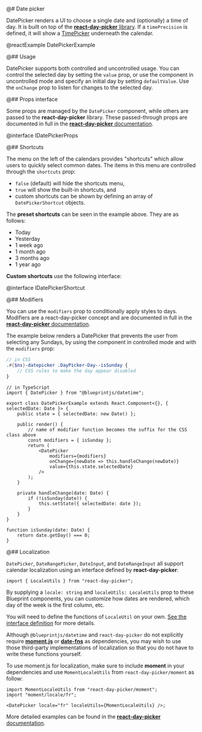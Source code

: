 @# Date picker

DatePicker renders a UI to choose a single date and (optionally) a time of day.
It is built on top of the [__react-day-picker__ library](https://github.com/gpbl/react-day-picker).
If a `timePrecision` is defined, it will show a [TimePicker](#datetime/timepicker) underneath the
calendar.

@reactExample DatePickerExample

@## Usage

DatePicker supports both controlled and uncontrolled usage. You can control
the selected day by setting the `value` prop, or use the component in
uncontrolled mode and specify an initial day by setting `defaultValue`. Use the
`onChange` prop to listen for changes to the selected day.

@## Props interface

Some props are managed by the `DatePicker` component, while others are passed
to the __react-day-picker__ library. These passed-through props are documented in full
in the [__react-day-picker__ documentation](https://react-day-picker-v7.netlify.app/).

@interface IDatePickerProps

@## Shortcuts

The menu on the left of the calendars provides "shortcuts" which allow users to
quickly select common dates. The items in this menu are controlled through
the `shortcuts` prop:

- `false` (default) will hide the shortcuts menu,
- `true` will show the built-in shortcuts, and
- custom shortcuts can be shown by defining an array of `DatePickerShortcut` objects.

The **preset shortcuts** can be seen in the example above. They are as follows:

-   Today
-   Yesterday
-   1 week ago
-   1 month ago
-   3 months ago
-   1 year ago

**Custom shortcuts** use the following interface:

@interface IDatePickerShortcut

@## Modifiers

You can use the `modifiers` prop to conditionally apply styles to days.
Modifiers are a react-day-picker concept and are documented in full in the
[__react-day-picker__ documentation](https://react-day-picker-v7.netlify.app/docs/matching-days).

The example below renders a DatePicker that prevents the user from selecting any Sundays,
by using the component in controlled mode and with the `modifiers` prop:

```css.scss
// in CSS
.#{$ns}-datepicker .DayPicker-Day--isSunday {
    // CSS rules to make the day appear disabled
}
```

```tsx
// in TypeScript
import { DatePicker } from "@blueprintjs/datetime";

export class DatePickerExample extends React.Component<{}, { selectedDate: Date }> {
    public state = { selectedDate: new Date() };

    public render() {
        // name of modifier function becomes the suffix for the CSS class above
        const modifiers = { isSunday };
        return (
            <DatePicker
                modifiers={modifiers}
                onChange={newDate => this.handleChange(newDate)}
                value={this.state.selectedDate}
            />
        );
    }

    private handleChange(date: Date) {
        if (!isSunday(date)) {
            this.setState({ selectedDate: date });
        }
    }
}

function isSunday(date: Date) {
    return date.getDay() === 0;
}
```

@## Localization

`DatePicker`, `DateRangePicker`, `DateInput`, and `DateRangeInput` all support calendar localization
using an interface defined by __react-day-picker__:

```tsx
import { LocaleUtils } from "react-day-picker";
```

By supplying a `locale: string` and `localeUtils: LocaleUtils` prop to these Blueprint components,
you can customize how dates are rendered, which day of the week is the first column, etc.

You will need to define the functions of `LocaleUtil` on your own.
[See the interface definition](https://github.com/gpbl/react-day-picker/blob/v7.3.0/types/utils.d.ts#L5)
for more details.

Although `@blueprintjs/datetime` and `react-day-picker` do not explicitly require
[__moment.js__](https://momentjs.com/) or [__date-fns__](https://date-fns.org/) as dependencies,
you may wish to use those third-party implementations of localization so that you do not have to
write these functions yourself.

To use moment.js for localization, make sure to include __moment__ in your dependencies and use
`MomentLocaleUtils` from `react-day-picker/moment` as follow:

```tsx
import MomentLocaleUtils from "react-day-picker/moment";
import "moment/locale/fr";

<DatePicker locale="fr" localeUtils={MomentLocaleUtils} />;
```

More detailed examples can be found in the
[__react-day-picker__ documentation](https://react-day-picker-v7.netlify.app/docs/localization).
